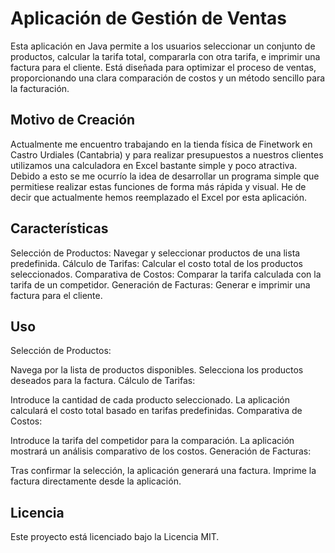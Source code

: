 <h1>Aplicación de Gestión de Ventas</h1>
Esta aplicación en Java permite a los usuarios seleccionar un conjunto de productos, calcular la tarifa total, compararla con otra tarifa, e imprimir una factura para el cliente. Está diseñada para optimizar el proceso de ventas, proporcionando una clara comparación de costos y un método sencillo para la facturación.

<h2>Motivo de Creación</h2>
Actualmente me encuentro trabajando en la tienda física de Finetwork en Castro Urdiales (Cantabria) y para realizar presupuestos a nuestros clientes utilizamos una calculadora en Excel bastante simple y poco atractiva. Debido a esto se me ocurrío la idea de desarrollar un programa simple que permitiese realizar estas funciones de forma más rápida y visual. He de decir que actualmente hemos reemplazado el Excel por esta aplicación.

<h2>Características</h2>
Selección de Productos: Navegar y seleccionar productos de una lista predefinida.
Cálculo de Tarifas: Calcular el costo total de los productos seleccionados.
Comparativa de Costos: Comparar la tarifa calculada con la tarifa de un competidor.
Generación de Facturas: Generar e imprimir una factura para el cliente.

<h2>Uso</h2>
Selección de Productos:

Navega por la lista de productos disponibles.
Selecciona los productos deseados para la factura.
Cálculo de Tarifas:

Introduce la cantidad de cada producto seleccionado.
La aplicación calculará el costo total basado en tarifas predefinidas.
Comparativa de Costos:

Introduce la tarifa del competidor para la comparación.
La aplicación mostrará un análisis comparativo de los costos.
Generación de Facturas:

Tras confirmar la selección, la aplicación generará una factura.
Imprime la factura directamente desde la aplicación.

<h2>Licencia</h2>
Este proyecto está licenciado bajo la Licencia MIT.
